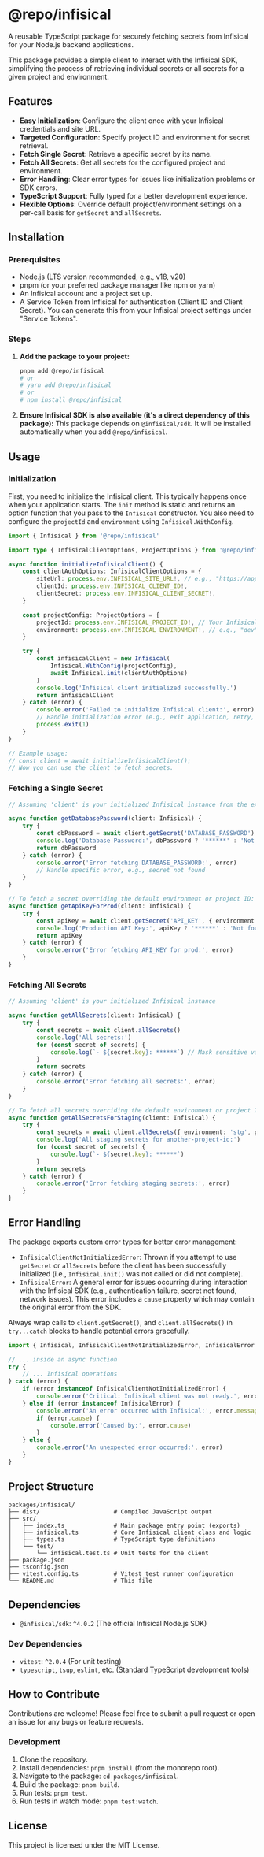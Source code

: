 # @repo/infisical

A reusable TypeScript package for securely fetching secrets from Infisical for your Node.js backend applications.

This package provides a simple client to interact with the Infisical SDK, simplifying the process of retrieving individual secrets or all secrets for a given project and environment.

## Features

- **Easy Initialization**: Configure the client once with your Infisical credentials and site URL.
- **Targeted Configuration**: Specify project ID and environment for secret retrieval.
- **Fetch Single Secret**: Retrieve a specific secret by its name.
- **Fetch All Secrets**: Get all secrets for the configured project and environment.
- **Error Handling**: Clear error types for issues like initialization problems or SDK errors.
- **TypeScript Support**: Fully typed for a better development experience.
- **Flexible Options**: Override default project/environment settings on a per-call basis for `getSecret` and `allSecrets`.

## Installation

### Prerequisites

- Node.js (LTS version recommended, e.g., v18, v20)
- pnpm (or your preferred package manager like npm or yarn)
- An Infisical account and a project set up.
- A Service Token from Infisical for authentication (Client ID and Client Secret). You can generate this from your Infisical project settings under "Service Tokens".

### Steps

1.  **Add the package to your project:**

    ```bash
    pnpm add @repo/infisical
    # or
    # yarn add @repo/infisical
    # or
    # npm install @repo/infisical
    ```

2.  **Ensure Infisical SDK is also available (it's a direct dependency of this package):**
    This package depends on `@infisical/sdk`. It will be installed automatically when you add `@repo/infisical`.

## Usage

### Initialization

First, you need to initialize the Infisical client. This typically happens once when your application starts. The `init` method is static and returns an option function that you pass to the `Infisical` constructor. You also need to configure the `projectId` and `environment` using `Infisical.WithConfig`.

```typescript
import { Infisical } from '@repo/infisical'

import type { InfisicalClientOptions, ProjectOptions } from '@repo/infisical'

async function initializeInfisicalClient() {
	const clientAuthOptions: InfisicalClientOptions = {
		siteUrl: process.env.INFISICAL_SITE_URL!, // e.g., "https://app.infisical.com"
		clientId: process.env.INFISICAL_CLIENT_ID!,
		clientSecret: process.env.INFISICAL_CLIENT_SECRET!,
	}

	const projectConfig: ProjectOptions = {
		projectId: process.env.INFISICAL_PROJECT_ID!, // Your Infisical Project ID
		environment: process.env.INFISICAL_ENVIRONMENT!, // e.g., "dev", "prod", "stg"
	}

	try {
		const infisicalClient = new Infisical(
			Infisical.WithConfig(projectConfig),
			await Infisical.init(clientAuthOptions)
		)
		console.log('Infisical client initialized successfully.')
		return infisicalClient
	} catch (error) {
		console.error('Failed to initialize Infisical client:', error)
		// Handle initialization error (e.g., exit application, retry, etc.)
		process.exit(1)
	}
}

// Example usage:
// const client = await initializeInfisicalClient();
// Now you can use the client to fetch secrets.
```

### Fetching a Single Secret

```typescript
// Assuming 'client' is your initialized Infisical instance from the example above

async function getDatabasePassword(client: Infisical) {
	try {
		const dbPassword = await client.getSecret('DATABASE_PASSWORD')
		console.log('Database Password:', dbPassword ? '******' : 'Not found')
		return dbPassword
	} catch (error) {
		console.error('Error fetching DATABASE_PASSWORD:', error)
		// Handle specific error, e.g., secret not found
	}
}

// To fetch a secret overriding the default environment or project ID:
async function getApiKeyForProd(client: Infisical) {
	try {
		const apiKey = await client.getSecret('API_KEY', { environment: 'prod' })
		console.log('Production API Key:', apiKey ? '******' : 'Not found')
		return apiKey
	} catch (error) {
		console.error('Error fetching API_KEY for prod:', error)
	}
}
```

### Fetching All Secrets

```typescript
// Assuming 'client' is your initialized Infisical instance

async function getAllSecrets(client: Infisical) {
	try {
		const secrets = await client.allSecrets()
		console.log('All secrets:')
		for (const secret of secrets) {
			console.log(`- ${secret.key}: ******`) // Mask sensitive values in logs
		}
		return secrets
	} catch (error) {
		console.error('Error fetching all secrets:', error)
	}
}

// To fetch all secrets overriding the default environment or project ID:
async function getAllSecretsForStaging(client: Infisical) {
	try {
		const secrets = await client.allSecrets({ environment: 'stg', projectId: 'another-project-id' })
		console.log('All staging secrets for another-project-id:')
		for (const secret of secrets) {
			console.log(`- ${secret.key}: ******`)
		}
		return secrets
	} catch (error) {
		console.error('Error fetching staging secrets:', error)
	}
}
```

## Error Handling

The package exports custom error types for better error management:

- `InfisicalClientNotInitializedError`: Thrown if you attempt to use `getSecret` or `allSecrets` before the client has been successfully initialized (i.e., `Infisical.init()` was not called or did not complete).
- `InfisicalError`: A general error for issues occurring during interaction with the Infisical SDK (e.g., authentication failure, secret not found, network issues). This error includes a `cause` property which may contain the original error from the SDK.

Always wrap calls to `client.getSecret()`, and `client.allSecrets()` in `try...catch` blocks to handle potential errors gracefully.

```typescript
import { Infisical, InfisicalClientNotInitializedError, InfisicalError } from '@repo/infisical'

// ... inside an async function
try {
	// ... Infisical operations
} catch (error) {
	if (error instanceof InfisicalClientNotInitializedError) {
		console.error('Critical: Infisical client was not ready.', error.message)
	} else if (error instanceof InfisicalError) {
		console.error('An error occurred with Infisical:', error.message)
		if (error.cause) {
			console.error('Caused by:', error.cause)
		}
	} else {
		console.error('An unexpected error occurred:', error)
	}
}
```

## Project Structure

```
packages/infisical/
├── dist/                     # Compiled JavaScript output
├── src/
│   ├── index.ts              # Main package entry point (exports)
│   ├── infisical.ts          # Core Infisical client class and logic
│   ├── types.ts              # TypeScript type definitions
│   └── test/
│       └── infisical.test.ts # Unit tests for the client
├── package.json
├── tsconfig.json
├── vitest.config.ts          # Vitest test runner configuration
└── README.md                 # This file
```

## Dependencies

- `@infisical/sdk`: `^4.0.2` (The official Infisical Node.js SDK)

### Dev Dependencies

- `vitest`: `^2.0.4` (For unit testing)
- `typescript`, `tsup`, `eslint`, etc. (Standard TypeScript development tools)

## How to Contribute

Contributions are welcome! Please feel free to submit a pull request or open an issue for any bugs or feature requests.

### Development

1.  Clone the repository.
2.  Install dependencies: `pnpm install` (from the monorepo root).
3.  Navigate to the package: `cd packages/infisical`.
4.  Build the package: `pnpm build`.
5.  Run tests: `pnpm test`.
6.  Run tests in watch mode: `pnpm test:watch`.

## License

This project is licensed under the MIT License.
